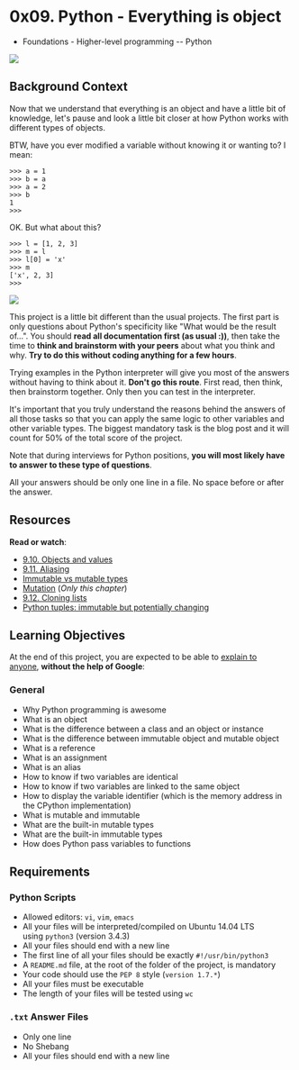 0x09. Python - Everything is object
===================================

-   Foundations - Higher-level programming -- Python

![](https://s3.amazonaws.com/intranet-projects-files/holbertonschool-higher-level_programming+/252/r_208403_QPSN8.jpg)

Background Context
------------------

Now that we understand that everything is an object and have a little bit of knowledge, let's pause and look a little bit closer at how Python works with different types of objects.

BTW, have you ever modified a variable without knowing it or wanting to? I mean:

```
>>> a = 1
>>> b = a
>>> a = 2
>>> b
1
>>>

```

OK. But what about this?

```
>>> l = [1, 2, 3]
>>> m = l
>>> l[0] = 'x'
>>> m
['x', 2, 3]
>>>

```

![](https://media.giphy.com/media/wAjfQ9MLUfFjq/giphy.gif)

This project is a little bit different than the usual projects. The first part is only questions about Python's specificity like "What would be the result of...". You should **read all documentation first (as usual :))**, then take the time to **think and brainstorm with your peers** about what you think and why. **Try to do this without coding anything for a few hours**.

Trying examples in the Python interpreter will give you most of the answers without having to think about it. **Don't go this route**. First read, then think, then brainstorm together. Only then you can test in the interpreter.

It's important that you truly understand the reasons behind the answers of all those tasks so that you can apply the same logic to other variables and other variable types. The biggest mandatory task is the blog post and it will count for 50% of the total score of the project.

Note that during interviews for Python positions, **you will most likely have to answer to these type of questions**.

All your answers should be only one line in a file. No space before or after the answer.

Resources
---------

**Read or watch**:

-   [9.10. Objects and values](https://intranet.hbtn.io/rltoken/n1x09X-KJSllpJkJorBw2A "9.10. Objects and values")
-   [9.11. Aliasing](https://intranet.hbtn.io/rltoken/3teQMNNfDeyGvCtZfjsf5g "9.11. Aliasing")
-   [Immutable vs mutable types](https://intranet.hbtn.io/rltoken/JuPVygeoG27Q_qKxB2lP8g "Immutable vs mutable types")
-   [Mutation](https://intranet.hbtn.io/rltoken/UbL96sV3cIxewdQPW_zwRw "Mutation") (*Only this chapter*)
-   [9.12. Cloning lists](https://intranet.hbtn.io/rltoken/-t_1VsmKlgWHszL5y1YiKA "9.12. Cloning lists")
-   [Python tuples: immutable but potentially changing](https://intranet.hbtn.io/rltoken/IdBAdTYNLuS3YpRRQIam6Q "Python tuples: immutable but potentially changing")

Learning Objectives
-------------------

At the end of this project, you are expected to be able to [explain to anyone](https://intranet.hbtn.io/rltoken/vQP0ULvHaed7_R0EiqEkPw "explain to anyone"), **without the help of Google**:

### General

-   Why Python programming is awesome
-   What is an object
-   What is the difference between a class and an object or instance
-   What is the difference between immutable object and mutable object
-   What is a reference
-   What is an assignment
-   What is an alias
-   How to know if two variables are identical
-   How to know if two variables are linked to the same object
-   How to display the variable identifier (which is the memory address in the CPython implementation)
-   What is mutable and immutable
-   What are the built-in mutable types
-   What are the built-in immutable types
-   How does Python pass variables to functions

Requirements
------------

### Python Scripts

-   Allowed editors: `vi`, `vim`, `emacs`
-   All your files will be interpreted/compiled on Ubuntu 14.04 LTS using `python3` (version 3.4.3)
-   All your files should end with a new line
-   The first line of all your files should be exactly `#!/usr/bin/python3`
-   A `README.md` file, at the root of the folder of the project, is mandatory
-   Your code should use the `PEP 8` style (`version 1.7.*`)
-   All your files must be executable
-   The length of your files will be tested using `wc`

### `.txt` Answer Files

-   Only one line
-   No Shebang
-   All your files should end with a new line